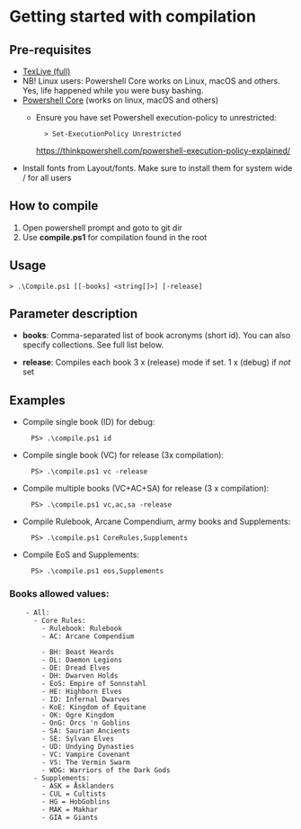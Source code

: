 ﻿# Getting started with compilation
## Pre-requisites

- [TexLive (full)](https://www.tug.org/texlive/quickinstall.html)
- NB! Linux users: Powershell Core works on Linux, macOS and others. Yes, life happened while you were busy bashing.
- [Powershell Core](https://github.com/powershell/powershell#get-powershell) (works on linux, macOS and others)
    - Ensure you have set Powershell execution-policy to unrestricted: 

            > Set-ExecutionPolicy Unrestricted

        https://thinkpowershell.com/powershell-execution-policy-explained/
- Install fonts from Layout/fonts. Make sure to install them for system wide / for all users

## How to compile
1. Open powershell prompt and goto to git dir
2. Use **compile.ps1** for compilation found in the root
    
## Usage

    > .\Compile.ps1 [[-books] <string[]>] [-release]

## Parameter description
- **books**: Comma-separated list of book acronyms (short id). You can also specify collections. See full list below.

- **release**: Compiles each book 3 x (release) mode if set. 1 x (debug) if *not* set

## Examples
- Compile single book (ID) for debug:

        PS> .\compile.ps1 id

- Compile single book (VC) for release (3x compilation):

        PS> .\compile.ps1 vc -release

- Compile multiple books (VC+AC+SA) for release (3 x compilation):

        PS> .\compile.ps1 vc,ac,sa -release

- Compile Rulebook, Arcane Compendium, army books and Supplements:

        PS> .\compile.ps1 CoreRules,Supplements

- Compile EoS and Supplements:

        PS> .\compile.ps1 eos,Supplements

### **Books** allowed values:
        - All:
          - Core Rules:
            - Rulebook: Rulebook
            - AC: Arcane Compendium

            - BH: Beast Heards
            - DL: Daemon Legions
            - DE: Dread Elves
            - DH: Dwarven Holds
            - EoS: Empire of Sonnstahl
            - HE: Highborn Elves
            - ID: Infernal Dwarves
            - KoE: Kingdom of Equitane
            - OK: Ogre Kingdom
            - OnG: Orcs 'n Goblins
            - SA: Saurian Ancients
            - SE: Sylvan Elves
            - UD: Undying Dynasties
            - VC: Vampire Covenant
            - VS: The Vermin Swarm
            - WDG: Warriors of the Dark Gods
          - Supplements:
            - ASK = Åsklanders
            - CUL = Cultists
            - HG = HobGoblins
            - MAK = Makhar
            - GIA = Giants      

